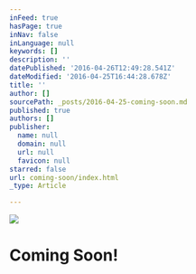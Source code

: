 ```yaml
---
inFeed: true
hasPage: true
inNav: false
inLanguage: null
keywords: []
description: ''
datePublished: '2016-04-26T12:49:28.541Z'
dateModified: '2016-04-25T16:44:28.678Z'
title: ''
author: []
sourcePath: _posts/2016-04-25-coming-soon.md
published: true
authors: []
publisher:
  name: null
  domain: null
  url: null
  favicon: null
starred: false
url: coming-soon/index.html
_type: Article

---
```

![](https://the-grid-user-content.s3-us-west-2.amazonaws.com/7ccf72fa-9a2e-4d57-b9d3-63f45d0b9856.jpg)

# Coming Soon!